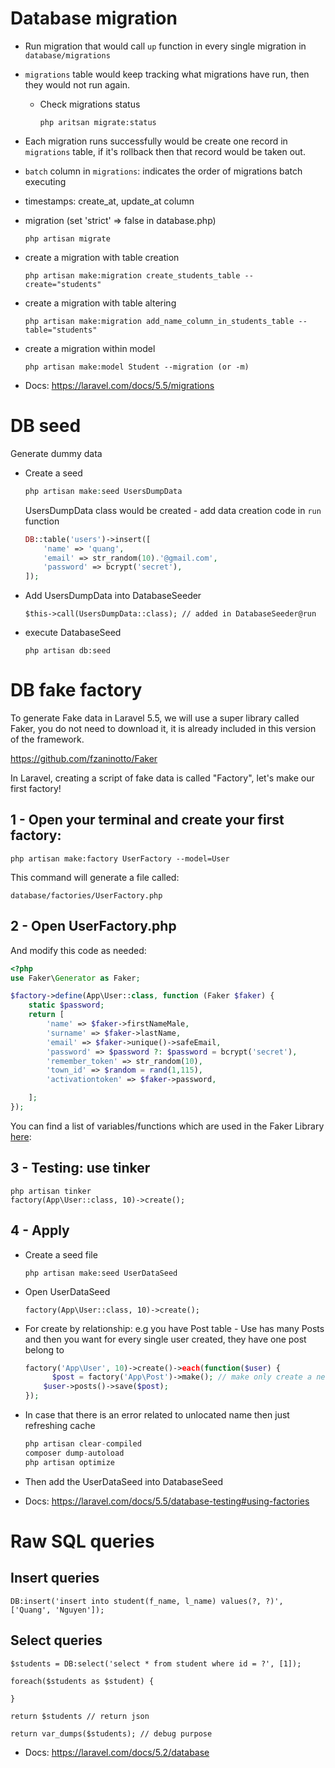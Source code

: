 # Database migration

* Run migration that would call `up` function in every single migration in `database/migrations`

* `migrations` table would keep tracking what migrations have run, then they would not run again.

  * Check migrations status

    ```
    php aritsan migrate:status
    ```

* Each migration runs successfully would be create one record in `migrations` table, if it's rollback then that record would be taken out.

* `batch` column in `migrations`: indicates the order of migrations batch executing

* timestamps: create_at, update_at column

* migration (set 'strict' => false in database.php) 

  ```
  php artisan migrate
  ```

* create a migration with table creation

  ```
  php artisan make:migration create_students_table --create="students"
  ```

* create a migration with table altering

  ```
  php artisan make:migration add_name_column_in_students_table --table="students"
  ```

* create a migration within model

  ```
  php artisan make:model Student --migration (or -m)
  ```

* Docs: https://laravel.com/docs/5.5/migrations



# DB seed

Generate dummy data

* Create a seed

  ```php
  php artisan make:seed UsersDumpData
  ```

  UsersDumpData class would be created - add data creation code in `run` function

  ```php
  DB::table('users')->insert([
      'name' => 'quang',
      'email' => str_random(10).'@gmail.com',
      'password' => bcrypt('secret'),
  ]);
  ```

* Add UsersDumpData into DatabaseSeeder

  ```
  $this->call(UsersDumpData::class); // added in DatabaseSeeder@run
  ```

* execute DatabaseSeed

  ```
  php artisan db:seed
  ```




# DB fake factory

To generate Fake data in Laravel 5.5, we will use a super library called Faker, you do not need to download it, it is already included in this version of the framework.

https://github.com/fzaninotto/Faker

In Laravel, creating a script of fake data is called "Factory", let's make our first factory!

## 1 - Open your terminal and create your first factory:

```
php artisan make:factory UserFactory --model=User
```

This command will generate a file called:

```
database/factories/UserFactory.php
```

## 2 - Open UserFactory.php

And modify this code as needed:

```php
<?php
use Faker\Generator as Faker;

$factory->define(App\User::class, function (Faker $faker) {
    static $password;
    return [
        'name' => $faker->firstNameMale,
        'surname' => $faker->lastName,
        'email' => $faker->unique()->safeEmail,
        'password' => $password ?: $password = bcrypt('secret'),
        'remember_token' => str_random(10),
        'town_id' => $random = rand(1,115),
        'activationtoken' => $faker->password,

    ];
});
```

You can find a list of variables/functions which are used in the Faker Library [here](https://github.com/fzaninotto/Faker):

## 3 - Testing: use tinker

```
php artisan tinker
factory(App\User::class, 10)->create();
```

## 4 - Apply

* Create a seed file

  ```
  php artisan make:seed UserDataSeed
  ```

* Open UserDataSeed

  ```
  factory(App\User::class, 10)->create();
  ```

* For create by relationship: e.g you have Post table - Use has many Posts and then you want for every single user created, they have one post belong to

  ```php
  factory('App\User', 10)->create()->each(function($user) {
     	$post = factory('App\Post')->make(); // make only create a new model instance, not save into the database while create() does both.
      $user->posts()->save($post); 
  });
  ```

* In case that there is an error related to unlocated name then just refreshing cache

  ```php
  php artisan clear-compiled
  composer dump-autoload
  php artisan optimize
  ```

  

* Then add the UserDataSeed into DatabaseSeed

* Docs: https://laravel.com/docs/5.5/database-testing#using-factories

# Raw SQL queries

## Insert queries

```
DB:insert('insert into student(f_name, l_name) values(?, ?)', ['Quang', 'Nguyen']);
```

## Select queries

```php+HTML
$students = DB:select('select * from student where id = ?', [1]);

foreach($students as $student) {
    
}

return $students // return json

return var_dumps($students); // debug purpose
```

* Docs: https://laravel.com/docs/5.2/database
